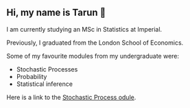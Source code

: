 ## Hi, my name is Tarun 👋

I am currently studying an MSc in Statistics at Imperial.

Previously, I graduated from the London School of Economics.

Some of my favourite modules from my undergraduate were:

- Stochastic Processes
- Probability
- Statistical inference

Here is a link to the [Stochastic Process odule](https://www.lse.ac.uk/resources/calendar2023-2024/courseGuides/ST/2023_ST302.htm).


